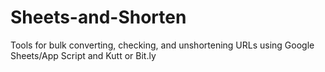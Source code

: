# Sheets-and-Shorten
Tools for bulk converting, checking, and unshortening URLs using Google Sheets/App Script and Kutt or Bit.ly
